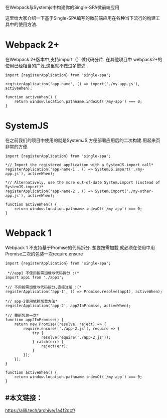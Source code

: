 在Webpack与Systemjs中构建你的Single-SPA微前端应用

这里给大家介绍一下基于Single-SPA编写的微前端应用在各种当下流行的构建工具中的使用方法.

# Webpack 2+

在Webpack 2+版本中,支持import（）做代码分片. 在其他项目中 webpack2+的使用已经相当的广泛,这里就不做过多赘述.

	import {registerApplication} from 'single-spa';

	registerApplication('app-name', () => import('./my-app.js'), activeWhen);

	function activeWhen() {
	    return window.location.pathname.indexOf('/my-app') === 0;
	}

# SystemJS

在之前我们的项目中使用的就是SystemJS,方便部署应用后的二次构建.用起来页非常的方便.

	import {registerApplication} from 'single-spa';

	*// Import the registered application with a SystemJS.import call*
	registerApplication('app-name-1', () => SystemJS.import('./my-app.js'), activeWhen);

	*// Alternatively, use the more out-of-date System.import (instead of SystemJS.import)*
	registerApplication('app-name-2', () => System.import('./my-other-app.js'), activeWhen);

	function activeWhen() {
	    return window.location.pathname.indexOf('/my-app') === 0;
	}

# Webpack 1

Webpack 1 不支持基于Promise的代码拆分.
想要按需加载,就必须在使用中用Promise二次的包装一次require.ensure

	import {registerApplication} from 'single-spa';

	 *//app1 不使用按需加载与代码拆分 :(*
	import app1 from './app1';

	*// 不用按需加载与代码拆分,直接注册 :(*
	registerApplication('app-1', () => Promise.resolve(app1), activeWhen);

	*// app-2使用依赖加载方法*
	registerApplication('app-2', app2InPromise, activeWhen);

	*// 重新包装一次*
	function app2InPromise() {
	    return new Promise((resolve, reject) => {
	        require.ensure(['./app-2.js'], require => {
	            try {
	                resolve(require('./app-2.js'));
	            } catch(err) {
	                reject(err);
	            }
	        });
	    });
	}

	function activeWhen() {
	    return window.location.pathname.indexOf('/my-app') === 0;
	}

## #本文链接：

https://alili.tech/archive/1a4f2dcf/